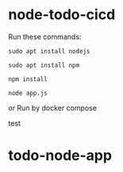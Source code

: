 # node-todo-cicd

Run these commands:


`sudo apt install nodejs`


`sudo apt install npm`


`npm install`

`node app.js`

or Run by docker compose

test

# todo-node-app
